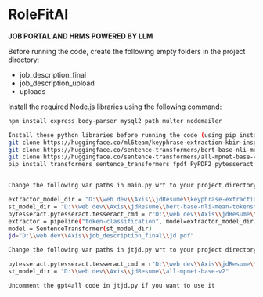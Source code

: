 # RoleFitAI

**JOB PORTAL AND HRMS POWERED BY LLM**

Before running the code, create the following empty folders in the project directory:

- job_description_final
- job_description_upload
- uploads

Install the required Node.js libraries using the following command:

```bash
npm install express body-parser mysql2 path multer nodemailer

Install these python libraries before running the code (using pip install cmd)- 
git clone https://huggingface.co/ml6team/keyphrase-extraction-kbir-inspec
git clone https://huggingface.co/sentence-transformers/bert-base-nli-mean-tokens
git clone https://huggingface.co/sentence-transformers/all-mpnet-base-v2
pip install transformers sentence_transformers fpdf PyPDF2 pytesseract pypdfium2 docxpy gpt4all


Change the following var paths in main.py wrt to your project directory location-

extractor_model_dir = "D:\\web dev\\Axis\\jdResume\\keyphrase-extraction-kbir-inspec"
st_model_dir = "D:\\web dev\\Axis\\jdResume\\bert-base-nli-mean-tokens"
pytesseract.pytesseract.tesseract_cmd = r"D:\\web dev\\Axis\\jdResume\\tesseract-ocr\\tesseract.exe"
extractor = pipeline("token-classification", model=extractor_model_dir, tokenizer=extractor_model_dir)
model = SentenceTransformer(st_model_dir)
jd="D:\\web dev\\Axis\\job_description_final\\jd.pdf"

Change the following var paths in jtjd.py wrt to your project directory location-

pytesseract.pytesseract.tesseract_cmd = r"D:\\web dev\\Axis\\jdResume\\tesseract-ocr\\tesseract.exe"
st_model_dir = "D:\\web dev\\Axis\\jdResume\\all-mpnet-base-v2"

Uncomment the gpt4all code in jtjd.py if you want to use it 
